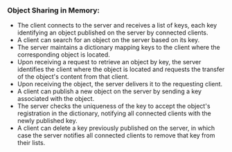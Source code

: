 
### Object Sharing in Memory:

- The client connects to the server and receives a list of keys, each key identifying an object published on the server by connected clients.
- A client can search for an object on the server based on its key.
- The server maintains a dictionary mapping keys to the client where the corresponding object is located.
- Upon receiving a request to retrieve an object by key, the server identifies the client where the object is located and requests the transfer of the object's content from that client.
- Upon receiving the object, the server delivers it to the requesting client.
- A client can publish a new object on the server by sending a key associated with the object.
- The server checks the uniqueness of the key to accept the object's registration in the dictionary, notifying all connected clients with the newly published key.
- A client can delete a key previously published on the server, in which case the server notifies all connected clients to remove that key from their lists.

